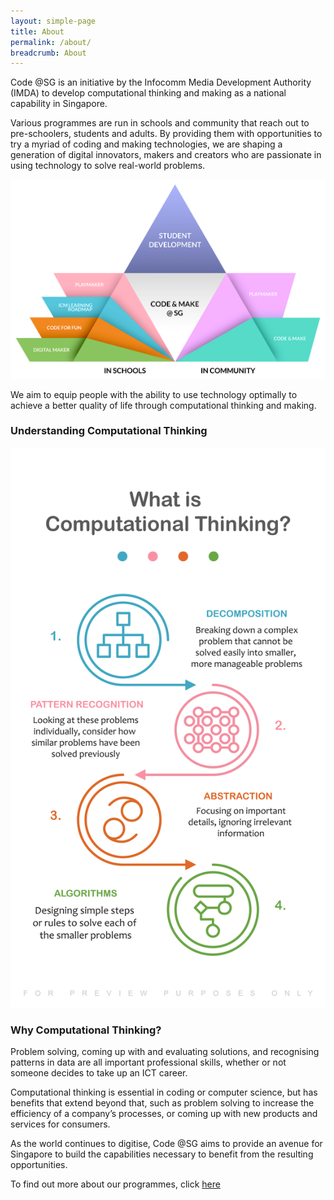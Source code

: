 ```yaml
---
layout: simple-page
title: About
permalink: /about/
breadcrumb: About
---
```

Code @SG is an initiative by the Infocomm Media Development Authority (IMDA) to develop computational thinking and making as a national capability in Singapore. 

Various programmes are run in schools and community that reach out to pre-schoolers, students and adults. By providing them with opportunities to try a myriad of coding and making technologies, we are shaping a generation of digital innovators, makers and creators who are passionate in using technology to solve real-world problems.

![About infographic](/images/about/about-infographic.png)

We aim to equip people with the ability to use technology optimally to achieve a better quality of life through computational thinking and making. 

### Understanding Computational Thinking

![Computational Thinking infographic](/images/about/computational-thinking-infographic.jpg)

### Why Computational Thinking?

Problem solving, coming up with and evaluating solutions, and recognising patterns in data are all important professional skills, whether or not someone decides to take up an ICT career. 

Computational thinking is essential in coding or computer science, but has benefits that extend beyond that, such as problem solving to increase the efficiency of a company’s processes, or coming up with new products and services for consumers. 

As the world continues to digitise, Code @SG aims to provide an avenue for Singapore to build the capabilities necessary to benefit from the resulting opportunities. 

To find out more about our programmes, click [here](https://isomer-dlp-staging.netlify.com/in-schools/overview/)
